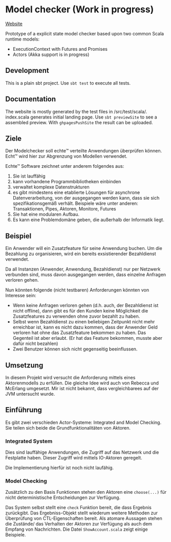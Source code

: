 # Model checker (Work in progress)

[Website](http://jentsch.berlin/modelchecker/)

Prototype of a explicit state model checker based upon two common Scala runtime models:
* ExecutionContext with Futures and Promises
* Actors (Akka support is in progress)

## Development

This is a plain sbt project. Use `sbt test` to execute all tests.

## Documentation

The website is mostly generated by the test files in /src/test/scala/. index.scala generates initial landing page. Use `sbt previewSite` to see a assembled preview. With `ghpagesPushSite` the result can be uploaded.


## Ziele

Der Modelchecker soll echte™ verteilte Anwendungen überprüfen können. Echt™ wird hier zur Abgrenzung von Modellen verwendet.

Echte™ Software zeichnet unter anderem folgendes aus:

1. Sie ist lauffähig
2. kann vorhandene Programmbibliotheken einbinden
3. verwaltet komplexe Datenstrukturen
4. es gibt mindestens eine etablierte Lösungen für asynchrone Datenverarbeitung, von der ausgegangen werden kann, dass sie sich spezifikationsgemäß verhält. Beispiele wäre unter anderen: Transaktionen, Pipes, Aktoren, Monitore, Futures
5. Sie hat eine modularen Aufbau.
6. Es kann eine Problemdomäne geben, die außerhalb der Informatik liegt.

## Beispiel

Ein Anwender will ein Zusatzfeature für seine Anwendung buchen. Um die Bezahlung zu organisieren, wird ein bereits exsistierender Bezahldienst verwendet.

Da all Instanzen (Anwender, Anwendung, Bezahldienst) nur per Netzwerk verbunden sind, muss davon ausgegangen werden, dass einzelne Anfragen verloren gehen.

Nun könnten folgende (nicht testbaren) Anforderungen könnten von Interesse sein:
* Wenn keine Anfragen verloren gehen (d.h. auch, der Bezahldienst ist nicht offline), dann gibt es für den Kunden keine Möglichkeit die Zusatzfeatures zu verwenden ohne zuvor bezahlt zu haben.
* Selbst wenn Bezahldienst zu einen beliebigen Zeitpunkt nicht mehr erreichbar ist, kann es nicht dazu kommen, dass der Anwender Geld verloren hat ohne das Zusatzfeature bekommen zu haben. Das Gegenteil ist aber erlaubt. (Er hat das Feature bekommen, musste aber dafür nicht bezahlen)
* Zwei Benutzer können sich nicht gegenseitig beeinflussen.

## Umsetzung

In diesem Projekt wird versucht die Anforderung mittels eines Aktorenmodells zu erfüllen. Die gleiche Idee wird auch von Rebecca und McErlang umgesetzt. Mir ist nicht bekannt, dass vergleichbarees auf der JVM untersucht wurde.

## Einführung

Es gibt zwei verschieden Actor-Systeme: Integrated and Model Checking. Sie teilen sich beide die Grundfunktionalitäten von Aktoren.

### Integrated System

Dies sind lauffähige Anwendungen, die Zugriff auf das Netzwerk und die Festplatte haben. Dieser Zugriff wird mittels IO-Aktoren geregelt.

Die Implementierung hierfür ist noch nicht laufähig.

### Model Checking

Zusätzlich zu den Basis Funktionen stehen den Aktoren eine ```choose(...)``` für nicht deterministische Entscheidungen zur Verfügung.

Das System selbst stellt eine ```check``` Funktion bereit, die dass Ergebnis zurückgibt. Das Ergebniss-Objekt stellt wiederum weitere Methoden zur Überprüfung von CTL-Eigenschaften bereit. Als atomare Aussagen stehen die Zustände/ das Verhalten der Aktoren zur Verfügung als auch dem Empfang von Nachrichten. Die Datei ```ShowAccount.scala``` zeigt einige Beispiele.
